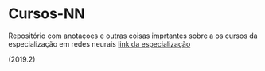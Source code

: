 # Cursos-NN

Repositório com anotaçoes e outras coisas imprtantes sobre a os cursos da especialização em redes neurais
[link da especialização](https://www.coursera.org/specializations/deep-learning)


(2019.2)
